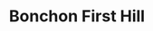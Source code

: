 ---
layout: place
title: "Bonchon First Hill"
permalink: /washington/seattle/bonchon-first-hill.html
stateAbbr: WA
stateName: Washington
cityName: Seattle
seo:
  name: "Bonchon First Hill"
  type: Restaurant
  links: https://locations.bonchon.com/ll/US/WA/Seattle/554-Broadway?utm_source=google-business-profile&utm_medium=organic&utm_campaign=business-listing&utm_content=seattle-broadway
description: "Bonchon First Hill serves delicious sushi in Seattle, Washington. Try fresh Japanese dishes for a great dining experience. "
place_id: ChIJSbLlDMhqkFQRxYcqw_WK-rM
photos:
  - name: >-
      places/ChIJSbLlDMhqkFQRxYcqw_WK-rM/photos/AeeoHcI3EF4iZ7wbiw7hLoe7z9ZFbCA2TGXgO4ft5F18hzVRZl3ymC9v7KGEN7mnHobHfjY35gmgKXgvtKjy9DLSEtg4edxh_JX8W7x6gG7F4dira56s03ESRDXNFYNzJgwWKj7BW2NuvyftlTSM3nX4W76n3bHXtr4CTvWhRMtSt6D4ZJWx4eCWW4c38Ee9O8elqrmvzaHwM2WJl2mCG_b-oPEN4w602pWqq6q3SfCYxYYmjenyxZlQq4p7Ro4_TIlidw5DSGxW3ub-EjQ2UDq1kewiBNU7uHp7LPT3NFLj4YH0UGe60SFFPaHz3Zl3sEeT65io5FhKJxeHNp4Vu64bPvuSsmtJZc_2g4MS0Aw93uU-jjgYdIy7pst0_R_yjtR6SliWsCYhjRoYwOK4f2FXzN2K4n_VyDF-Q4gX_ugLFucMPGms
    widthPx: 4032
    heightPx: 3024
    authorAttributions:
      - displayName: Matthew C
        uri: https://maps.google.com/maps/contrib/113722193772474197769
        photoUri: >-
          https://lh3.googleusercontent.com/a-/ALV-UjXt3ovI5PqZy9Akv2KpLTYqFvNdgU5E48XcCalqEQdgGDgKCGcigg=s100-p-k-no-mo
    flagContentUri: >-
      https://www.google.com/local/imagery/report/?cb_client=maps_api_places.places_api&image_key=!1e10!2sCIHM0ogKEICAgIC49f-b-gE&hl=en-US
    googleMapsUri: >-
      https://www.google.com/maps/place//data=!3m4!1e2!3m2!1sCIHM0ogKEICAgIC49f-b-gE!2e10!4m2!3m1!1s0x54906ac80ce5b249:0xb3fa8af5c32a87c5
  - name: >-
      places/ChIJSbLlDMhqkFQRxYcqw_WK-rM/photos/AeeoHcKlSjuHsPxbjC9PasSK4-9xByQgJnkdGE54Ix9Ofs4YbnPKm1imO9yQtOfqre2hTKH-qtfIKFXEJLuDHzct8Je_FXihsjAgU2tibE3uIo9hcZaNROyQNXBJNDajjrMUyoLEal1oWahCmtBnOpuHKeQohRr5eNIHpGL_Fnk1yFO-gx0Kjo3foNmwlEuJmLGQNGTee8_SsLeBUElHKNm3PisnncEPfkOsGWHCdLX3E5bum6XNuxP8Yd5mNri2YxUIE42VhFVoAb21LbnGEn_FwlJfWWhL7QikDcQgxMIHSnU8sA
    widthPx: 800
    heightPx: 800
    authorAttributions:
      - displayName: Bonchon First Hill
        uri: https://maps.google.com/maps/contrib/101790790783512119779
        photoUri: >-
          https://lh3.googleusercontent.com/a-/ALV-UjVMYs0nyNf4Tj8H37b9cTyS8PjHQn9f1fU7uzByzj7yHo5Yr1a5=s100-p-k-no-mo
    flagContentUri: >-
      https://www.google.com/local/imagery/report/?cb_client=maps_api_places.places_api&image_key=!1e10!2sAF1QipMAspbX2HaZMgv3PJxv8JSbaXINpdwK4GCB9RKd&hl=en-US
    googleMapsUri: >-
      https://www.google.com/maps/place//data=!3m4!1e2!3m2!1sAF1QipMAspbX2HaZMgv3PJxv8JSbaXINpdwK4GCB9RKd!2e10!4m2!3m1!1s0x54906ac80ce5b249:0xb3fa8af5c32a87c5
  - name: >-
      places/ChIJSbLlDMhqkFQRxYcqw_WK-rM/photos/AeeoHcKl0GgHIVPP6c8AsXGU9mVZTQ8wKo0PJK7AaDpaP-Z-2wHT-JceUly0je14qMjNQeJkD0uRzdEP-wJEwB0LSWLNwvbUw4wEdWBWXJ066i41WfwydhXECqopsITnvydwLSkFfDeGot_B8XQkOXqSGkUdI_jJc3uwyrITwyq3KUR66rB5RoXQp8qnhawq0DQjWwO-5qokDPZNKZ1IOxkwNy3SAjWsks7FOXDzNbNJz4WJsYZ26GgUOeoOIdsUKX2SQqHIepEqvuD7sPnoyT-VUY0aAc9WJIsC-pEe7_2okxaiZA
    widthPx: 1232
    heightPx: 693
    authorAttributions:
      - displayName: Bonchon First Hill
        uri: https://maps.google.com/maps/contrib/101790790783512119779
        photoUri: >-
          https://lh3.googleusercontent.com/a-/ALV-UjVMYs0nyNf4Tj8H37b9cTyS8PjHQn9f1fU7uzByzj7yHo5Yr1a5=s100-p-k-no-mo
    flagContentUri: >-
      https://www.google.com/local/imagery/report/?cb_client=maps_api_places.places_api&image_key=!1e10!2sAF1QipP9f5NQctjrPF_zzudyemw5AkauuPkqw11mdksO&hl=en-US
    googleMapsUri: >-
      https://www.google.com/maps/place//data=!3m4!1e2!3m2!1sAF1QipP9f5NQctjrPF_zzudyemw5AkauuPkqw11mdksO!2e10!4m2!3m1!1s0x54906ac80ce5b249:0xb3fa8af5c32a87c5
  - name: >-
      places/ChIJSbLlDMhqkFQRxYcqw_WK-rM/photos/AeeoHcLvEXxP7WBw6MMbdHsIGcKIfIBnl9G--1kOftcamz8uWLFlcm6d-B4xnGTDpGbG7HLtbE6_DdDiEspDuQ3uKfgv-1UqZeOqX2T4X2Bf4j-fz0InYmoNrsKNF7fwGfcz1rJnX4WO2uNY7UPngkOucU1zJ7Q9vybzfgrGGsW-PJmXeKT7gIQndehjzCLIkvu-7KU2CrwsbgRWcVl2cQC4871pSZhdyCPgRIRkotxaPHCi7hS9bx_2uoomthcaU3x4zWSNAmJVTA9W81Y6mXy_nxpru8bnWG6jYaMUW5XHTy_iZQ
    widthPx: 800
    heightPx: 800
    authorAttributions:
      - displayName: Bonchon First Hill
        uri: https://maps.google.com/maps/contrib/101790790783512119779
        photoUri: >-
          https://lh3.googleusercontent.com/a-/ALV-UjVMYs0nyNf4Tj8H37b9cTyS8PjHQn9f1fU7uzByzj7yHo5Yr1a5=s100-p-k-no-mo
    flagContentUri: >-
      https://www.google.com/local/imagery/report/?cb_client=maps_api_places.places_api&image_key=!1e10!2sAF1QipOPvQfk83ufbeO9FhqW9lZWajMqJdmb06ZXHSg4&hl=en-US
    googleMapsUri: >-
      https://www.google.com/maps/place//data=!3m4!1e2!3m2!1sAF1QipOPvQfk83ufbeO9FhqW9lZWajMqJdmb06ZXHSg4!2e10!4m2!3m1!1s0x54906ac80ce5b249:0xb3fa8af5c32a87c5
  - name: >-
      places/ChIJSbLlDMhqkFQRxYcqw_WK-rM/photos/AeeoHcKL4zOiM2HkR--ra3vCpV0frKe7QMFNIN957UoO3AT18ynRwRnIh0VLIMoAvelNnCt5X8DaqzueNEKM-7gUnCldCcuKgcsD9TmWCIDnbGAVwaGc0XrI6ZmeGzLv-wXLaG7eMAlS4XLdrgZZ4PAABNjoz7fkWdtome0DVD_ERbm_fHeD7b27m9xIuIaBMcGCJ1mP36tyqQXaD6NXRf5qKE39pz8gb4j0q5vZTsIlj64hhX6EfO3aCY_FTJJIDpEQ6enVkgb2T7lBSGLEf7Q_vJbz4e7e64AVkZaLjVokgS5IUw
    widthPx: 800
    heightPx: 800
    authorAttributions:
      - displayName: Bonchon First Hill
        uri: https://maps.google.com/maps/contrib/101790790783512119779
        photoUri: >-
          https://lh3.googleusercontent.com/a-/ALV-UjVMYs0nyNf4Tj8H37b9cTyS8PjHQn9f1fU7uzByzj7yHo5Yr1a5=s100-p-k-no-mo
    flagContentUri: >-
      https://www.google.com/local/imagery/report/?cb_client=maps_api_places.places_api&image_key=!1e10!2sAF1QipPTFphzx3ePZ26fqvKnkcyUemr2Y4EG9wbYYLI9&hl=en-US
    googleMapsUri: >-
      https://www.google.com/maps/place//data=!3m4!1e2!3m2!1sAF1QipPTFphzx3ePZ26fqvKnkcyUemr2Y4EG9wbYYLI9!2e10!4m2!3m1!1s0x54906ac80ce5b249:0xb3fa8af5c32a87c5
  - name: >-
      places/ChIJSbLlDMhqkFQRxYcqw_WK-rM/photos/AeeoHcJ5zUE8f_lUbE-PFmFeH7Y24Uh25goY4eSH_jYFWl7cHchvpbSQY2rxE-UNcoCp_JmoovsI_geYj4xFel5RCvSjkv0aeWdYcs2_3aWd_eyBuD_tgByUUDY07J2TvrZlAGTa-C0wmFmrX8T4cCk1xgW7mGcYe4G6qFJXIRCryZdi63r2p0mTi8OYuki_WD4l_5nRqFwUlvsPY7tGaNyW0-LZMpjgXumg8PclttJWBW0bqta4PXpKC1Z5yW34_ZVmdML1nlo2VR1RPQnao3DSKcv6ER2W2FGLgVadqvNrT_m_1Je_dwVWlPpVHs2BIUMN7DhXccP8v6YCpnj_BYJg8Ue9cE-buonJ995eZiWVZI3iGEOMDbQyiGaAxK8uBmth2vHtLteyq3rQG1ztv7mNbSaZb966Wd3CoY2Jc2iLfdURtMM
    widthPx: 4000
    heightPx: 2252
    authorAttributions:
      - displayName: Gerardo Tamayo
        uri: https://maps.google.com/maps/contrib/113871586345550006700
        photoUri: >-
          https://lh3.googleusercontent.com/a-/ALV-UjWSu7ernHpaZsS76FpckXude9CYB2Vxxrw1Qg0kpdJ4KM6qvZg=s100-p-k-no-mo
    flagContentUri: >-
      https://www.google.com/local/imagery/report/?cb_client=maps_api_places.places_api&image_key=!1e10!2sCIHM0ogKEICAgID9zaKZ-QE&hl=en-US
    googleMapsUri: >-
      https://www.google.com/maps/place//data=!3m4!1e2!3m2!1sCIHM0ogKEICAgID9zaKZ-QE!2e10!4m2!3m1!1s0x54906ac80ce5b249:0xb3fa8af5c32a87c5
  - name: >-
      places/ChIJSbLlDMhqkFQRxYcqw_WK-rM/photos/AeeoHcKK-anFAuPh8st9v2fqg9G5KIKq_AS1MfFNy_4jO2B5tsQuxmOmteHLdVHdkNM9RYWTkGdBUbXnJ0LROIl9yYZp9HGawrQ0rq5Y0hJPEijUZLFTKG0mXfaXI0IF_cDPaOmpp4RkEGQe9usUFsCiq3XUa9Oib_-PCtS19h9BmJ-MGjGUKqw8coVLJtTKhaJ-ETvHLqWnrAM3Ls-u8xrOCEG24Fs1yETvBLBnF78GLftGGQlDhuiQCR8fhvD6iTzTQccxFQfXn0xSbwwZ7u1eAwto4xoG8Zd9DncsL2aGHTfcZQ
    widthPx: 800
    heightPx: 800
    authorAttributions:
      - displayName: Bonchon First Hill
        uri: https://maps.google.com/maps/contrib/101790790783512119779
        photoUri: >-
          https://lh3.googleusercontent.com/a-/ALV-UjVMYs0nyNf4Tj8H37b9cTyS8PjHQn9f1fU7uzByzj7yHo5Yr1a5=s100-p-k-no-mo
    flagContentUri: >-
      https://www.google.com/local/imagery/report/?cb_client=maps_api_places.places_api&image_key=!1e10!2sAF1QipMPT65OeZAN15MmharRkfJC7ZGYSaCOqrE0KpLc&hl=en-US
    googleMapsUri: >-
      https://www.google.com/maps/place//data=!3m4!1e2!3m2!1sAF1QipMPT65OeZAN15MmharRkfJC7ZGYSaCOqrE0KpLc!2e10!4m2!3m1!1s0x54906ac80ce5b249:0xb3fa8af5c32a87c5
  - name: >-
      places/ChIJSbLlDMhqkFQRxYcqw_WK-rM/photos/AeeoHcLDUW3sHW0HZpy8FEaenBX-cptkBxZBklJQv3xrXCJbHGbsRr6lgOn-7s-bymAoYIQofyWGYbwrCBl1ruiOE0XoVVCVs3SjXnMWKr6AKU3qQe4dD_FFJxhlLxwoYLEJQ5v3vxTjdOLXel7X7S4lRPULenlRyaC9n9tDH-blK5UNZIXziq3RzWuoU-OlNtOXyIGc5tpNoR9s7-nIb8ZUQm5KHRj4FOy94z-I5SUG-erHBaNr4c_99AS0E1cQIbW1FXUK22n88sllTfuJmG9a2K0T2pwLD9kjYhQ6kmZMgIIm1A
    widthPx: 800
    heightPx: 800
    authorAttributions:
      - displayName: Bonchon First Hill
        uri: https://maps.google.com/maps/contrib/101790790783512119779
        photoUri: >-
          https://lh3.googleusercontent.com/a-/ALV-UjVMYs0nyNf4Tj8H37b9cTyS8PjHQn9f1fU7uzByzj7yHo5Yr1a5=s100-p-k-no-mo
    flagContentUri: >-
      https://www.google.com/local/imagery/report/?cb_client=maps_api_places.places_api&image_key=!1e10!2sAF1QipN_6lOciSdzh4YtNgnC8mlZJXTHGygg3gObQXvC&hl=en-US
    googleMapsUri: >-
      https://www.google.com/maps/place//data=!3m4!1e2!3m2!1sAF1QipN_6lOciSdzh4YtNgnC8mlZJXTHGygg3gObQXvC!2e10!4m2!3m1!1s0x54906ac80ce5b249:0xb3fa8af5c32a87c5
  - name: >-
      places/ChIJSbLlDMhqkFQRxYcqw_WK-rM/photos/AeeoHcLZGcl9f2TuM-XF1nkoLh-WYsoSX6Bcl9PsT1u_PiLBrljQIVzoZewa4x6rXwB7I5p80NbcIFD35lEPAivldKZyoVHokPq9u8FoLLwx6BOdRzdRBxUaWAMACON7SBZgrqjT5e-YKy7C7yVIjGvcmGBLBpKNNjq6V20KSBFQT6D7nqC3jd2s1rwVVl4y7o7Uq65XppmEQrOALWYfBY55pmKBZy6XRzuHbJhhNFFfF38qh64dznmx9Ow560IcueYge1hODzafR5bCGKykemvJwVjaV0izM3T1ek6Nji4t41KR5A
    widthPx: 800
    heightPx: 800
    authorAttributions:
      - displayName: Bonchon First Hill
        uri: https://maps.google.com/maps/contrib/101790790783512119779
        photoUri: >-
          https://lh3.googleusercontent.com/a-/ALV-UjVMYs0nyNf4Tj8H37b9cTyS8PjHQn9f1fU7uzByzj7yHo5Yr1a5=s100-p-k-no-mo
    flagContentUri: >-
      https://www.google.com/local/imagery/report/?cb_client=maps_api_places.places_api&image_key=!1e10!2sAF1QipMdUVLUeniEQn3AEj6nR4il7t3hEPKiVGcTtpCS&hl=en-US
    googleMapsUri: >-
      https://www.google.com/maps/place//data=!3m4!1e2!3m2!1sAF1QipMdUVLUeniEQn3AEj6nR4il7t3hEPKiVGcTtpCS!2e10!4m2!3m1!1s0x54906ac80ce5b249:0xb3fa8af5c32a87c5
  - name: >-
      places/ChIJSbLlDMhqkFQRxYcqw_WK-rM/photos/AeeoHcJSv7PEpxerInOii2Nk8VUxoKgxFnXalzzzI3qLswIXuqfR-s1Kf7lkvUWk5ilRkn1Z1JBfPrR6HfVqxcgpBW6LTxGzIicc2ZJA9QQswbQfS_CEamk7NpAM5WV9wF5bwO600xFM1PHqW1mpy0HrC59FnH10Kf-N6mOlfvGufzvARZpZ4x8SszNJD3bueCHzJ8nVS99cVH3ajT0xG9nXH6JLSM2d9RTN2zagp3YjvZOOuUXa7BQPBXlEuOxy49h9IyHI7VPvy2thZceOvkIGvf9sMSCpZHmd0khx--yWQtQ5Wg
    widthPx: 800
    heightPx: 800
    authorAttributions:
      - displayName: Bonchon First Hill
        uri: https://maps.google.com/maps/contrib/101790790783512119779
        photoUri: >-
          https://lh3.googleusercontent.com/a-/ALV-UjVMYs0nyNf4Tj8H37b9cTyS8PjHQn9f1fU7uzByzj7yHo5Yr1a5=s100-p-k-no-mo
    flagContentUri: >-
      https://www.google.com/local/imagery/report/?cb_client=maps_api_places.places_api&image_key=!1e10!2sAF1QipPIBO6obwsJziaAXOusycgoJ9rRvVq7wn84FJm8&hl=en-US
    googleMapsUri: >-
      https://www.google.com/maps/place//data=!3m4!1e2!3m2!1sAF1QipPIBO6obwsJziaAXOusycgoJ9rRvVq7wn84FJm8!2e10!4m2!3m1!1s0x54906ac80ce5b249:0xb3fa8af5c32a87c5
address: 554 Broadway, Seattle, WA 98122, USA
street: 554 Broadway
city: Seattle
state: WA
zip: '98122'
country: USA
neighborhood: Yesler Terrace
latitude: '47.607005'
longitude: '-122.320527'
accessibility_options:
  wheelchairAccessibleEntrance: true
  wheelchairAccessibleRestroom: true
  wheelchairAccessibleSeating: true
business_status: OPERATIONAL
name: Bonchon First Hill
google_maps_links:
  directionsUri: >-
    https://www.google.com/maps/dir//''/data=!4m7!4m6!1m1!4e2!1m2!1m1!1s0x54906ac80ce5b249:0xb3fa8af5c32a87c5!3e0
  placeUri: https://maps.google.com/?cid=12968830865112729541
  writeAReviewUri: >-
    https://www.google.com/maps/place//data=!4m3!3m2!1s0x54906ac80ce5b249:0xb3fa8af5c32a87c5!12e1
  reviewsUri: >-
    https://www.google.com/maps/place//data=!4m4!3m3!1s0x54906ac80ce5b249:0xb3fa8af5c32a87c5!9m1!1b1
  photosUri: >-
    https://www.google.com/maps/place//data=!4m3!3m2!1s0x54906ac80ce5b249:0xb3fa8af5c32a87c5!10e5
primary_type: Asian Restaurant
opening_hours:
  regular: null
  current: null
secondary_opening_hours:
  regular:
    weekdayDescriptions: null
    type: null
  current:
    weekdayDescriptions: null
    type: null
phone: (206) 420-8225
price_level: PRICE_LEVEL_MODERATE
price_range: $10 &ndash; $20
rating: '3.8'
rating_count: 542
website: >-
  https://locations.bonchon.com/ll/US/WA/Seattle/554-Broadway?utm_source=google-business-profile&utm_medium=organic&utm_campaign=business-listing&utm_content=seattle-broadway
reviews: null
parking_options: null
payment_options: null
allow_dogs: null
curbside_pickup: null
delivery: null
dine_in: null
good_for_children: null
good_for_groups: null
good_for_sports: null
live_music: null
menu_for_children: null
outdoor_seating: null
reservable: null
restroom: null
serves_beer: null
serves_breakfast: null
serves_brunch: null
serves_cocktails: null
serves_coffee: null
serves_dinner: null
serves_dessert: null
serves_lunch: null
serves_vegetarian_food: null
serves_wine: null
takeout: null
summary: null

---